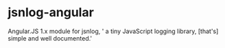 # jsnlog-angular
Angular.JS 1.x module for jsnlog, ' a tiny JavaScript logging library, [that's] simple and well documented.'
